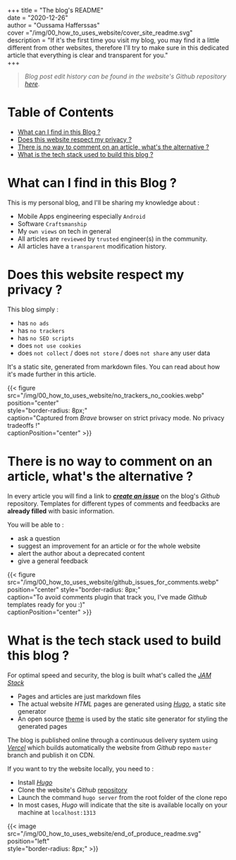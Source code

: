 +++ title = "The blog's README"  
date = "2020-12-26"  
author = "Oussama Hafferssas"  
cover ="/img/00_how_to_uses_website/cover_site_readme.svg"  
description = "If it's the first time you visit my blog, you may find it a little different from other websites, therefore I'll try to make sure in this dedicated article that everything is clear and transparent for you."  
+++


>*Blog post edit history can be found in the website's Github repository* [*here*](https://github.com/hfrsoussama/oussamahaff_dev/commits/master/content/posts/01_groovy_to_kotlin_dsl_2018.md).

[TOC levels=1-3]: #

# Table of Contents
- [What can I find in this Blog ?](#what-can-i-find-in-this-blog-)
- [Does this website respect my privacy ?](#does-this-website-respect-my-privacy-)
- [There is no way to comment on an article, what's the alternative ?](#there-is-no-way-to-comment-on-an-article-whats-the-alternative-)
- [What is the tech stack used to build this blog ?](#what-is-the-tech-stack-used-to-build-this-blog-)



# What can I find in this Blog ?
This is my personal blog, and I'll be sharing my knowledge about :
- Mobile Apps engineering especially `Android`
- Software `Craftsmanship`
- My `own views` on tech in general
- All articles are `reviewed` by `trusted` engineer(s) in the community.
- All articles have a `transparent` modification history.

# Does this website respect my privacy ?
This blog simply :
- has `no ads`
- has `no trackers`
- has `no SEO scripts`
- does `not use cookies`
- does `not collect` / does `not store` / does `not share` any user data

It's a static site, generated from markdown files. You can read about
how it's made further in this article.


{{< figure src="/img/00_how_to_uses_website/no_trackers_no_cookies.webp"
position="center"  
style="border-radius: 8px;"  
caption="Captured from *Brave* browser on strict privacy mode. No privacy tradeoffs !"  
captionPosition="center" >}}


# There is no way to comment on an article, what's the alternative ?
In every article you will find a link to [***create an issue***](https://github.com/hfrsoussama/oussamahaff_dev/issues/new/choose) on the
blog's *Github* repository. Templates for different types of comments and
feedbacks are **already filled** with basic information.

You will be able to :
- ask a question
- suggest an improvement for an article or for the whole website
- alert the author about a deprecated content
- give a general feedback

{{< figure
src="/img/00_how_to_uses_website/github_issues_for_comments.webp"
position="center" style="border-radius: 8px;"  
caption="To avoid comments plugin that track you, I've made *Github* templates ready for you :)"  
captionPosition="center" >}}

# What is the tech stack used to build this blog ?
For optimal speed and security, the blog is built what's called the
[*JAM Stack*](https://jamstack.org)
- Pages and articles are just markdown files
- The actual website *HTML* pages are generated using
  [*Hugo*](https://gohugo.io), a static site generator
- An open source
  [theme](https://github.com/panr/hugo-theme-hello-friend/) is used by
  the static site generator for styling the generated pages

The blog is published online through a continuous delivery system using
[*Vercel*](https://vercel.com/) which builds automatically the website
from *Github* repo `master` branch and publish it on CDN.

If you want to try the website locally, you need to :
- Install [*Hugo*](https://gohugo.io/getting-started/quick-start/)
- Clone the website's *Github* [repository](https://github.com/hfrsoussama/oussamahaff_dev/)
- Launch the command `hugo server` from the root folder of the clone repo
- In most cases, *Hugo* will indicate that the site is available locally
  on your machine at `localhost:1313`


{{< image
src="/img/00_how_to_uses_website/end_of_produce_readme.svg"
position="left"  
style="border-radius: 8px;" >}}

